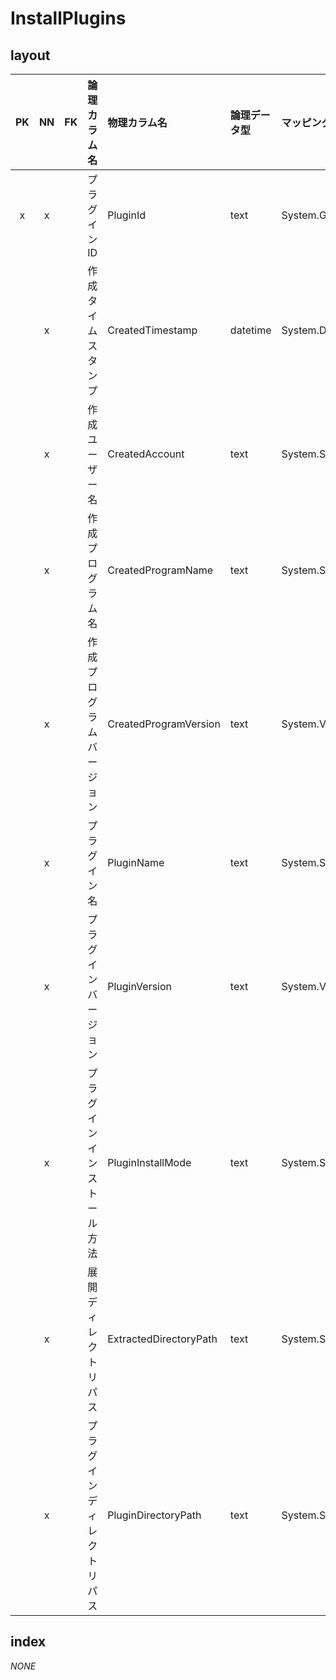 # InstallPlugins

## layout

| PK | NN | FK |        論理カラム名        |      物理カラム名      | 論理データ型 |  マッピング型   | コメント |
|:--:|:--:|:---|:---------------------------|:-----------------------|:-------------|:----------------|:---------|
| x  | x  |    | プラグインID               | PluginId               | text         | System.Guid     |          |
|    | x  |    | 作成タイムスタンプ         | CreatedTimestamp       | datetime     | System.DateTime | UTC      |
|    | x  |    | 作成ユーザー名             | CreatedAccount         | text         | System.String   |          |
|    | x  |    | 作成プログラム名           | CreatedProgramName     | text         | System.String   |          |
|    | x  |    | 作成プログラムバージョン   | CreatedProgramVersion  | text         | System.Version  |          |
|    | x  |    | プラグイン名               | PluginName             | text         | System.String   |          |
|    | x  |    | プラグインバージョン       | PluginVersion          | text         | System.Version  |          |
|    | x  |    | プラグインインストール方法 | PluginInstallMode      | text         | System.String   |          |
|    | x  |    | 展開ディレクトリパス       | ExtractedDirectoryPath | text         | System.String   |          |
|    | x  |    | プラグインディレクトリパス | PluginDirectoryPath    | text         | System.String   |          |

## index

*NONE*
